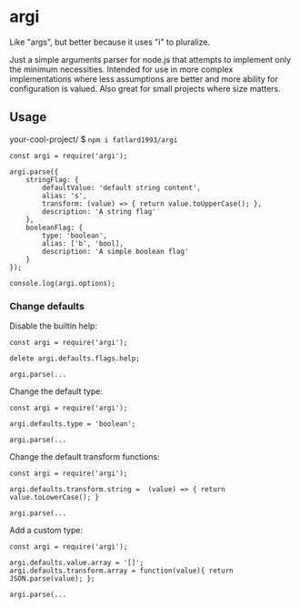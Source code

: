 # argi

Like "args", but better because it uses "i" to pluralize.

Just a simple arguments parser for node.js that attempts to implement only the minimum necessities. Intended for use in more complex implementations where less assumptions are better and more ability for configuration is valued. Also great for small projects where size matters.

## Usage

your-cool-project/ $ `npm i fatlard1993/argi`

```
const argi = require('argi');

argi.parse({
	stringFlag: {
		defaultValue: 'default string content',
		alias: 's',
		transform: (value) => { return value.toUpperCase(); },
		description: 'A string flag'
	},
	booleanFlag: {
		type: 'boolean',
		alias: ['b', 'bool],
		description: 'A simple boolean flag'
	}
});

console.log(argi.options);
```

### Change defaults

Disable the builtin help:
```
const argi = require('argi');

delete argi.defaults.flags.help;

argi.parse(...
```

Change the default type:
```
const argi = require('argi');

argi.defaults.type = 'boolean';

argi.parse(...
```

Change the default transform functions:
```
const argi = require('argi');

argi.defaults.transform.string =  (value) => { return value.toLowerCase(); }

argi.parse(...
```

Add a custom type:
```
const argi = require('argi');

argi.defaults.value.array = '[]';
argi.defaults.transform.array = function(value){ return JSON.parse(value); };

argi.parse(...
```